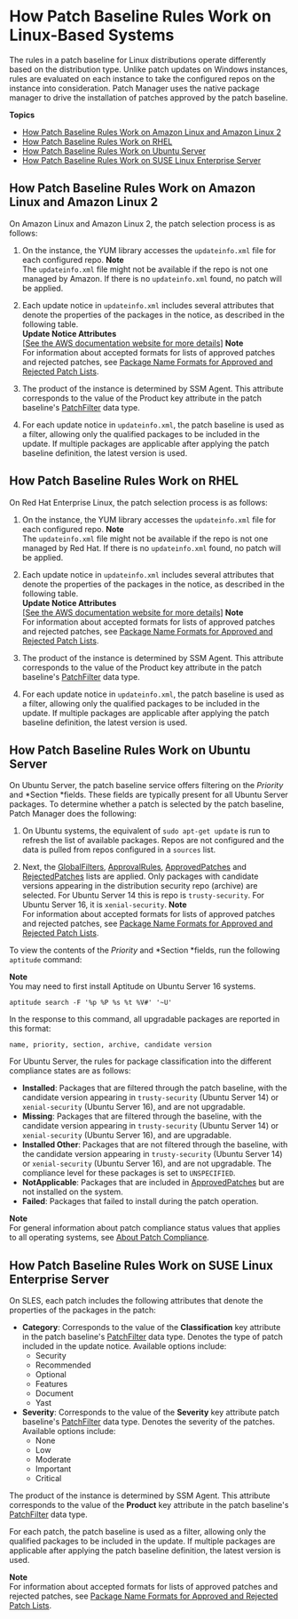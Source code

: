 # How Patch Baseline Rules Work on Linux\-Based Systems<a name="patch-manager-how-it-works-linux-rules"></a>

The rules in a patch baseline for Linux distributions operate differently based on the distribution type\. Unlike patch updates on Windows instances, rules are evaluated on each instance to take the configured repos on the instance into consideration\. Patch Manager uses the native package manager to drive the installation of patches approved by the patch baseline\.

**Topics**
+ [How Patch Baseline Rules Work on Amazon Linux and Amazon Linux 2](#patch-manager-how-it-works-linux-rules-amazon-linux)
+ [How Patch Baseline Rules Work on RHEL](#patch-manager-how-it-works-linux-rules-rhel)
+ [How Patch Baseline Rules Work on Ubuntu Server](#patch-manager-how-it-works-linux-rules-ubuntu)
+ [How Patch Baseline Rules Work on SUSE Linux Enterprise Server](#patch-manager-how-it-works-linux-rules-sles)

## How Patch Baseline Rules Work on Amazon Linux and Amazon Linux 2<a name="patch-manager-how-it-works-linux-rules-amazon-linux"></a>

On Amazon Linux and Amazon Linux 2, the patch selection process is as follows:

1. On the instance, the YUM library accesses the `updateinfo.xml` file for each configured repo\. 
**Note**  
The `updateinfo.xml` file might not be available if the repo is not one managed by Amazon\. If there is no `updateinfo.xml` found, no patch will be applied\.

1. Each update notice in `updateinfo.xml` includes several attributes that denote the properties of the packages in the notice, as described in the following table\.  
**Update Notice Attributes**    
[\[See the AWS documentation website for more details\]](http://docs.aws.amazon.com/systems-manager/latest/userguide/patch-manager-how-it-works-linux-rules.html)
**Note**  
For information about accepted formats for lists of approved patches and rejected patches, see [Package Name Formats for Approved and Rejected Patch Lists](patch-manager-approved-rejected-package-name-formats.md)\.

1. The product of the instance is determined by SSM Agent\. This attribute corresponds to the value of the Product key attribute in the patch baseline's [PatchFilter](https://docs.aws.amazon.com/systems-manager/latest/APIReference/API_PatchFilter.html) data type\.

1. For each update notice in `updateinfo.xml`, the patch baseline is used as a filter, allowing only the qualified packages to be included in the update\. If multiple packages are applicable after applying the patch baseline definition, the latest version is used\. 

## How Patch Baseline Rules Work on RHEL<a name="patch-manager-how-it-works-linux-rules-rhel"></a>

On Red Hat Enterprise Linux, the patch selection process is as follows:

1. On the instance, the YUM library accesses the `updateinfo.xml` file for each configured repo\.
**Note**  
The `updateinfo.xml` file might not be available if the repo is not one managed by Red Hat\. If there is no `updateinfo.xml` found, no patch will be applied\.

1. Each update notice in `updateinfo.xml` includes several attributes that denote the properties of the packages in the notice, as described in the following table\.  
**Update Notice Attributes**    
[\[See the AWS documentation website for more details\]](http://docs.aws.amazon.com/systems-manager/latest/userguide/patch-manager-how-it-works-linux-rules.html)
**Note**  
For information about accepted formats for lists of approved patches and rejected patches, see [Package Name Formats for Approved and Rejected Patch Lists](patch-manager-approved-rejected-package-name-formats.md)\.

1. The product of the instance is determined by SSM Agent\. This attribute corresponds to the value of the Product key attribute in the patch baseline's [PatchFilter](https://docs.aws.amazon.com/systems-manager/latest/APIReference/API_PatchFilter.html) data type\.

1. For each update notice in `updateinfo.xml`, the patch baseline is used as a filter, allowing only the qualified packages to be included in the update\. If multiple packages are applicable after applying the patch baseline definition, the latest version is used\. 

## How Patch Baseline Rules Work on Ubuntu Server<a name="patch-manager-how-it-works-linux-rules-ubuntu"></a>

On Ubuntu Server, the patch baseline service offers filtering on the *Priority* and *Section *fields\. These fields are typically present for all Ubuntu Server packages\. To determine whether a patch is selected by the patch baseline, Patch Manager does the following:

1. On Ubuntu systems, the equivalent of `sudo apt-get update` is run to refresh the list of available packages\. Repos are not configured and the data is pulled from repos configured in a `sources` list\.

1. Next, the [GlobalFilters](https://docs.aws.amazon.com/systems-manager/latest/APIReference/API_CreatePatchBaseline.html#EC2-CreatePatchBaseline-request-GlobalFilters), [ApprovalRules](https://docs.aws.amazon.com/systems-manager/latest/APIReference/API_CreatePatchBaseline.html#EC2-CreatePatchBaseline-request-ApprovalRules), [ApprovedPatches](https://docs.aws.amazon.com/systems-manager/latest/APIReference/API_CreatePatchBaseline.html#EC2-CreatePatchBaseline-request-ApprovedPatches) and [RejectedPatches](https://docs.aws.amazon.com/systems-manager/latest/APIReference/API_CreatePatchBaseline.html#EC2-CreatePatchBaseline-request-RejectedPatches) lists are applied\. Only packages with candidate versions appearing in the distribution security repo \(archive\) are selected\. For Ubuntu Server 14 this is repo is `trusty-security`\. For Ubuntu Server 16, it is `xenial-security`\.
**Note**  
For information about accepted formats for lists of approved patches and rejected patches, see [Package Name Formats for Approved and Rejected Patch Lists](patch-manager-approved-rejected-package-name-formats.md)\.

To view the contents of the *Priority* and *Section *fields, run the following `aptitude` command: 

**Note**  
You may need to first install Aptitude on Ubuntu Server 16 systems\.

```
aptitude search -F '%p %P %s %t %V#' '~U'
```

In the response to this command, all upgradable packages are reported in this format: 

```
name, priority, section, archive, candidate version
```

For Ubuntu Server, the rules for package classification into the different compliance states are as follows:
+ **Installed**: Packages that are filtered through the patch baseline, with the candidate version appearing in `trusty-security` \(Ubuntu Server 14\) or `xenial-security` \(Ubuntu Server 16\), and are not upgradable\.
+ **Missing**: Packages that are filtered through the baseline, with the candidate version appearing in `trusty-security` \(Ubuntu Server 14\) or `xenial-security` \(Ubuntu Server 16\), and are upgradable\.
+ **Installed Other**: Packages that are not filtered through the baseline, with the candidate version appearing in `trusty-security` \(Ubuntu Server 14\) or `xenial-security` \(Ubuntu Server 16\), and are not upgradable\. The compliance level for these packages is set to `UNSPECIFIED`\.
+ **NotApplicable**: Packages that are included in [ApprovedPatches](https://docs.aws.amazon.com/systems-manager/latest/APIReference/API_CreatePatchBaseline.html#EC2-CreatePatchBaseline-request-ApprovedPatches) but are not installed on the system\.
+ **Failed**: Packages that failed to install during the patch operation\.

**Note**  
For general information about patch compliance status values that applies to all operating systems, see [About Patch Compliance](sysman-compliance-about.md#sysman-compliance-monitor-patch)\.

## How Patch Baseline Rules Work on SUSE Linux Enterprise Server<a name="patch-manager-how-it-works-linux-rules-sles"></a>

On SLES, each patch includes the following attributes that denote the properties of the packages in the patch:
+ **Category**: Corresponds to the value of the **Classification** key attribute in the patch baseline's [PatchFilter](https://docs.aws.amazon.com/systems-manager/latest/APIReference/API_PatchFilter.html) data type\. Denotes the type of patch included in the update notice\. Available options include: 
  + Security
  + Recommended
  + Optional
  + Features
  + Document
  + Yast
+ **Severity**: Corresponds to the value of the **Severity** key attribute patch baseline's [PatchFilter](https://docs.aws.amazon.com/systems-manager/latest/APIReference/API_PatchFilter.html) data type\. Denotes the severity of the patches\. Available options include: 
  + None
  + Low
  + Moderate
  + Important
  + Critical

The product of the instance is determined by SSM Agent\. This attribute corresponds to the value of the **Product** key attribute in the patch baseline's [PatchFilter](https://docs.aws.amazon.com/systems-manager/latest/APIReference/API_PatchFilter.html) data type\. 

For each patch, the patch baseline is used as a filter, allowing only the qualified packages to be included in the update\. If multiple packages are applicable after applying the patch baseline definition, the latest version is used\. 

**Note**  
For information about accepted formats for lists of approved patches and rejected patches, see [Package Name Formats for Approved and Rejected Patch Lists](patch-manager-approved-rejected-package-name-formats.md)\.